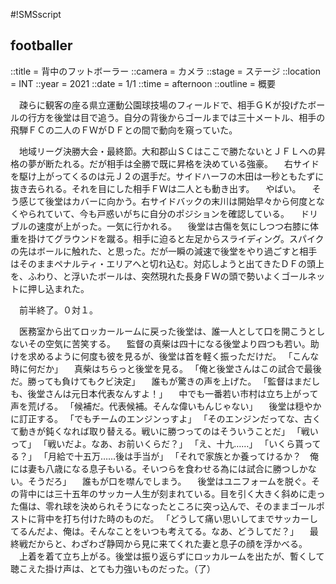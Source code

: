 #!SMSscript

## footballer

::title = 背中のフットボーラー
::camera = カメラ
::stage = ステージ
::location = INT
::year = 2021
::date = 1/1
::time = afternoon
::outline = 概要

　疎らに観客の座る県立運動公園球技場のフィールドで、相手ＧＫが投げたボールの行方を後堂は目で追う。自分の背後からゴールまでは三十メートル、相手の飛騨ＦＣの二人のＦＷがＤＦとの間で動向を窺っていた。

　地域リーグ決勝大会・最終節。大和郡山ＳＣはここで勝たないとＪＦＬへの昇格の夢が断たれる。だが相手は全勝で既に昇格を決めている強豪。
　右サイドを駆け上がってくるのは元Ｊ２の選手だ。サイドハーフの木田は一秒ともたずに抜き去られる。それを目にした相手ＦＷは二人とも動き出す。
　やばい。
　そう感じて後堂はカバーに向かう。右サイドバックの末川は開始早々から何度となくやられていて、今も戸惑いがちに自分のポジションを確認している。
　ドリブルの速度が上がった。一気に行かれる。
　後堂は古傷を気にしつつ右膝に体重を掛けてグラウンドを蹴る。相手に迫ると左足からスライディング。スパイクの先はボールに触れた、と思った。だが一瞬の減速で後堂をやり過ごすと相手はそのままペナルティ・エリアへと切れ込む。対応しようと出てきたＤＦの頭上を、ふわり、と浮いたボールは、突然現れた長身ＦＷの頭で勢いよくゴールネットに押し込まれた。

　前半終了。０対１。

　医務室から出てロッカールームに戻った後堂は、誰一人として口を開こうとしないその空気に苦笑する。
　監督の真柴は四十になる後堂より四つも若い。助けを求めるように何度も彼を見るが、後堂は首を軽く振っただけだ。
「こんな時に何だか」
　真柴はちらっと後堂を見る。
「俺と後堂さんはこの試合で最後だ。勝っても負けてもクビ決定」
　誰もが驚きの声を上げた。
「監督はまだしも、後堂さんは元日本代表なんすよ！」
　中でも一番若い市村は立ち上がって声を荒げる。
「候補だ。代表候補。そんな偉いもんじゃない」
　後堂は穏やかに訂正する。
「でもチームのエンジンっすよ」
「そのエンジンだってな、古くて動きが鈍くなれば取り替える。戦いに勝つってのはそういうことだ」
「戦いって」
「戦いだよ。なあ、お前いくらだ？」
「え、十九……」
「いくら貰ってる？」
「月給で十五万……後は手当が」
「それで家族とか養ってけるか？　俺には妻も八歳になる息子もいる。そいつらを食わせる為には試合に勝つしかない。そうだろ」
　誰もが口を噤んでしまう。
　後堂はユニフォームを脱ぐ。その背中には三十五年のサッカー人生が刻まれている。目を引く大きく斜めに走った傷は、零れ球を決められそうになったところに突っ込んで、そのままゴールポストに背中を打ち付けた時のものだ。
「どうして痛い思いしてまでサッカーしてるんだよ、俺は。そんなことをいつも考えてる。なあ、どうしてだ？」
　最終戦だからと、わざわざ静岡から見に来てくれた妻と息子の顔を浮かべる。
　上着を着て立ち上がる。後堂は振り返らずにロッカルームを出たが、暫くして聴こえた掛け声は、とても力強いものだった。（了）


